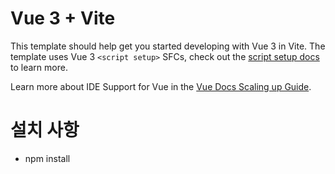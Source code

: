 # Vue 3 + Vite

This template should help get you started developing with Vue 3 in Vite. The
template uses Vue 3 `<script setup>` SFCs, check out the
[script setup docs](https://v3.vuejs.org/api/sfc-script-setup.html#sfc-script-setup)
to learn more.

Learn more about IDE Support for Vue in the
[Vue Docs Scaling up Guide](https://vuejs.org/guide/scaling-up/tooling.html#ide-support).

# 설치 사항

- npm install

